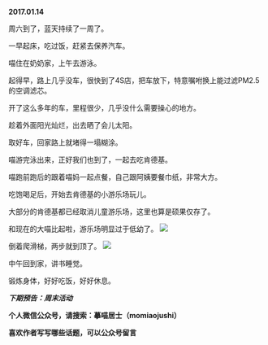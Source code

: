 
          
**2017.01.14**

周六到了，蓝天持续了一周了。

一早起床，吃过饭，赶紧去保养汽车。

喵住在奶奶家，上午去游泳。

起得早，路上几乎没车，很快到了4S店，把车放下，特意嘱咐换上能过滤PM2.5的空调滤芯。

开了这么多年的车，里程很少，几乎没什么需要操心的地方。

趁着外面阳光灿烂，出去晒了会儿太阳。

取好车，回家路上就堵得一塌糊涂。

喵游完泳出来，正好我们也到了，一起去吃肯德基。

喵跑前跑后的跟着喵妈一起点餐，自己跟阿姨要餐巾纸，非常大方。

吃饱喝足后，开始去肯德基的小游乐场玩儿。

大部分的肯德基都已经取消儿童游乐场，这里也算是硕果仅存了。

和现在的大喵比起啦，游乐场明显过于低幼了。
![](http://wx3.sinaimg.cn/large/627d9660ly1fbq80komdbj20yg0puaem.jpg)


倒着爬滑梯，两步就到顶了。
![](http://wx3.sinaimg.cn/large/627d9660ly1fbq80kusrfj20yg0puwj6.jpg)


中午回到家，讲书睡觉。

锻炼身体，好好吃饭，好好休息。


***下期预告：周末活动***


**个人微信公众号，请搜索：摹喵居士（momiaojushi）**

**喜欢作者写写哪些话题，可以公众号留言**

        